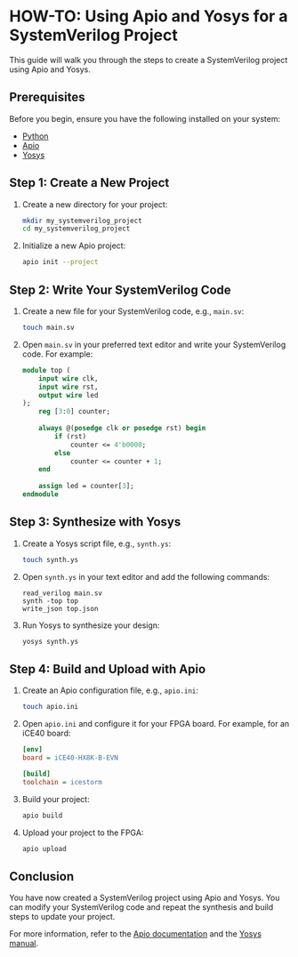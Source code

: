 # HOW-TO: Using Apio and Yosys for a SystemVerilog Project

This guide will walk you through the steps to create a SystemVerilog project using Apio and Yosys.

## Prerequisites

Before you begin, ensure you have the following installed on your system:
- [Python](https://www.python.org/downloads/)
- [Apio](https://github.com/FPGAwars/apio)
- [Yosys](http://www.clifford.at/yosys/)

## Step 1: Create a New Project

1. Create a new directory for your project:
    ```sh
    mkdir my_systemverilog_project
    cd my_systemverilog_project
    ```
2. Initialize a new Apio project:
    ```sh
    apio init --project
    ```

## Step 2: Write Your SystemVerilog Code

1. Create a new file for your SystemVerilog code, e.g., `main.sv`:
    ```sh
    touch main.sv
    ```
2. Open `main.sv` in your preferred text editor and write your SystemVerilog code. For example:
    ```systemverilog
    module top (
        input wire clk,
        input wire rst,
        output wire led
    );
        reg [3:0] counter;
        
        always @(posedge clk or posedge rst) begin
            if (rst)
                counter <= 4'b0000;
            else
                counter <= counter + 1;
        end
        
        assign led = counter[3];
    endmodule
    ```

## Step 3: Synthesize with Yosys

1. Create a Yosys script file, e.g., `synth.ys`:
    ```sh
    touch synth.ys
    ```
2. Open `synth.ys` in your text editor and add the following commands:
    ```yosys
    read_verilog main.sv
    synth -top top
    write_json top.json
    ```
3. Run Yosys to synthesize your design:
    ```sh
    yosys synth.ys
    ```

## Step 4: Build and Upload with Apio

1. Create an Apio configuration file, e.g., `apio.ini`:
    ```sh
    touch apio.ini
    ```
2. Open `apio.ini` and configure it for your FPGA board. For example, for an iCE40 board:
    ```ini
    [env]
    board = iCE40-HX8K-B-EVN

    [build]
    toolchain = icestorm
    ```

3. Build your project:
    ```sh
    apio build
    ```
4. Upload your project to the FPGA:
    ```sh
    apio upload
    ```

## Conclusion

You have now created a SystemVerilog project using Apio and Yosys. You can modify your SystemVerilog code and repeat the synthesis and build steps to update your project.

For more information, refer to the [Apio documentation](https://docs.apio.io/) and the [Yosys manual](http://www.clifford.at/yosys/files/yosys_manual.pdf).